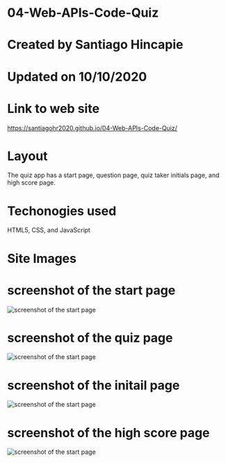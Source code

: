 # 04-Web-APIs-Code-Quiz

# Created by Santiago Hincapie 

# Updated on 10/10/2020

# Link to web site

https://santiagohr2020.github.io/04-Web-APIs-Code-Quiz/

# Layout

The quiz app has a start page, question page, quiz taker initials page, and high score page. 

# Techonogies used

HTML5, CSS, and JavaScript

# Site Images

# screenshot of the start page

![screenshot of the start page](assets/images/Screenshots/screenshot1.PNG)

# screenshot of the quiz page

![screenshot of the start page](assets/images/Screenshots/screenshot2.PNG)

# screenshot of the initail page

![screenshot of the start page](assets/images/Screenshots/screenshot3.PNG)

# screenshot of the high score page

![screenshot of the start page](assets/images/Screenshots/screenshot4.PNG)